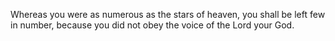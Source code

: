 Whereas you were as numerous as the stars of heaven, you shall be left few in number, because you did not obey the voice of the Lord your God.
